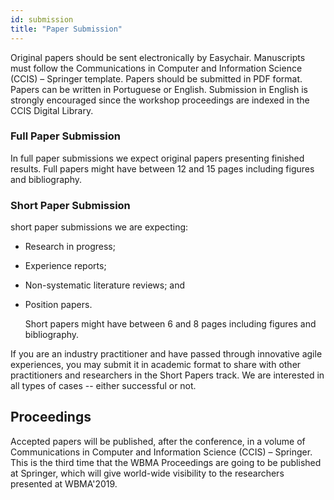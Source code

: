 ```yaml
---
id: submission
title: "Paper Submission"
---
```



Original papers should be sent electronically by Easychair. Manuscripts must follow the Communications in Computer and Information Science (CCIS) – Springer template. Papers should be submitted in PDF format. Papers can be written in Portuguese or English. Submission in English is strongly encouraged since the workshop proceedings are indexed in the CCIS Digital Library.

### Full Paper Submission

In full paper submissions we expect original papers presenting finished results. Full papers might have between 12 and 15 pages including figures and bibliography.

### Short Paper Submission

short paper submissions we are expecting:

- Research in progress; 
- Experience reports;
- Non-systematic literature reviews; and
- Position papers.
    
    Short papers might have between 6 and 8 pages including figures and bibliography.

If you are an industry practitioner and have passed through innovative agile experiences, you may submit it in academic format to share with other practitioners and researchers in the Short Papers track. We are interested in all types of cases -- either successful or not.

## Proceedings

Accepted papers will be published, after the conference, in a volume of Communications in Computer and Information Science (CCIS) – Springer. This is the third time that the WBMA Proceedings are going to be published at Springer, which will give world-wide visibility to the researchers presented at WBMA'2019.